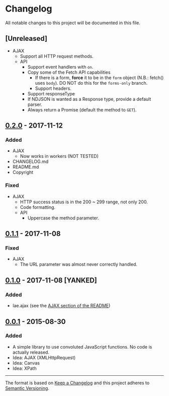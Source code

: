 # Changelog
All notable changes to this project will be documented in this file.

## [Unreleased]
- AJAX
  - Support all HTTP request methods.
  - API
    - Support event handlers with `on`.
    - Copy some of the Fetch API capabilities
      - If there is a form, **force** it to be in the `form` object (N.B.: fetch() uses `body`). DO NOT do this for the `forms-only` branch.
      - Support headers.
    - Support responseType
    - If NDJSON is wanted as a Response type, provide a default parser.
    - Always return a Promise (default the method to `GET`).

## [0.2.0][0.2.0] - 2017-11-12
### Added
- AJAX
  - Now works in workers (NOT TESTED)
- CHANGELOG.md
- README.md
- Copyright

### Fixed
- AJAX
  - HTTP success status is in the 200 ~ 299 range, not only 200.
  - Code formatting.
  - API
    - Uppercase the method parameter.

## [0.1.1][0.1.0] - 2017-11-08
### Fixed
- AJAX
  - The URL parameter was almost never correctly handled.

## [0.1.0][0.1.0] - 2017-11-08 [YANKED]
### Added
- lae.ajax (see the [AJAX section of the README][readme-ajax])

[readme-ajax]: <README.md#AJAX> (How to use -> AJAX)

## [0.0.1][0.0.1] - 2015-08-30
### Added
- A simple library to use convoluted JavaScript functions. No code is actually released.
- Idea: AJAX (XMLHttpRequest)
- Idea: Canvas
- Idea: XPath


[0.0.1]: <08b90f67386702ee359befa9d7d2c34867fa82b9> (First commit)
[0.1.0]: <6d181f6b5fcf2566330c1347c49661eef4e29925> (First actual code)
[0.1.1]: <597cccc0d3f8c4509ad19de27b1f85f84f20b926>
[0.2.0]: <https://github.com/Phoenix35/lae/tree/master>

---
The format is based on [Keep a Changelog](http://keepachangelog.com/en/1.0.0/)
and this project adheres to [Semantic Versioning](http://semver.org/spec/v2.0.0.html).
